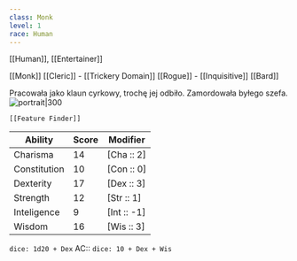 ```yaml
---
class: Monk
level: 1
race: Human
---
```

[[Human]], [[Entertainer]]

[[Monk]] 
[[Cleric]] - [[Trickery Domain]]
[[Rogue]] - [[Inquisitive]]
[[Bard]]

Pracowała jako klaun cyrkowy, trochę jej odbiło. Zamordowała byłego szefa.
![portrait|300](gXMs4yi0.jpg)


```meta-bind-embed
[[Feature Finder]]
```


| Ability      | Score | Modifier    |
| ------------ | ----- | ----------- |
| Charisma     | 14    | [Cha :: 2]  |
| Constitution | 10    | [Con :: 0]  |
| Dexterity    | 17    | [Dex :: 3]  |
| Strength     | 12    | [Str :: 1]  |
| Inteligence  | 9     | [Int :: -1] |
| Wisdom       | 16    | [Wis :: 3]  |

`dice: 1d20 + Dex`
AC:: `dice: 10 + Dex + Wis`

